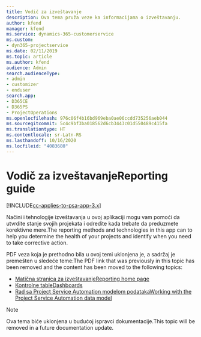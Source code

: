 ```yaml
---
title: Vodič za izveštavanje
description: Ova tema pruža veze ka informacijama o izveštavanju.
author: kfend
manager: kfend
ms.service: dynamics-365-customerservice
ms.custom:
- dyn365-projectservice
ms.date: 02/11/2019
ms.topic: article
ms.author: kfend
audience: Admin
search.audienceType:
- admin
- customizer
- enduser
search.app:
- D365CE
- D365PS
- ProjectOperations
ms.openlocfilehash: 976c06f4b16bd969eba0ae06ccdd735256aeb044
ms.sourcegitcommit: 5c4c9bf3ba018562d6cb3443c01d550489c415fa
ms.translationtype: HT
ms.contentlocale: sr-Latn-RS
ms.lasthandoff: 10/16/2020
ms.locfileid: "4083680"
---
```

# <a name="reporting-guide"></a><span data-ttu-id="a78e2-103">Vodič za izveštavanje</span><span class="sxs-lookup"><span data-stu-id="a78e2-103">Reporting guide</span></span>

[!INCLUDE[cc-applies-to-psa-app-3.x](../../includes/cc-applies-to-psa-app-3x.md)]

<span data-ttu-id="a78e2-104">Načini i tehnologije izveštavanja u ovoj aplikaciji mogu vam pomoći da utvrdite stanje svojih projekata i odredite kada trebate da preduzmete korektivne mere.</span><span class="sxs-lookup"><span data-stu-id="a78e2-104">The reporting methods and technologies in this app can to help you determine the health of your projects and identify when you need to take corrective action.</span></span> 

<span data-ttu-id="a78e2-105">PDF veza koja je prethodno bila u ovoj temi uklonjena je, a sadržaj je premešten u sledeće teme:</span><span class="sxs-lookup"><span data-stu-id="a78e2-105">The PDF link that was previously in this topic has been removed and the content has been moved to the following topics:</span></span>

- [<span data-ttu-id="a78e2-106">Matična stranica za izveštavanje</span><span class="sxs-lookup"><span data-stu-id="a78e2-106">Reporting home page</span></span>](../reports-reporting-dynamics-365-project-service.md)
- [<span data-ttu-id="a78e2-107">Kontrolne table</span><span class="sxs-lookup"><span data-stu-id="a78e2-107">Dashboards</span></span>](../reports-dashboards.md)
- [<span data-ttu-id="a78e2-108">Rad sa Project Service Automation modelom podataka</span><span class="sxs-lookup"><span data-stu-id="a78e2-108">Working with the Project Service Automation data model</span></span>](../reports-working-project-service-data-model.md)

> [!NOTE]
> <span data-ttu-id="a78e2-109">Ova tema biće uklonjena u budućoj ispravci dokumentacije.</span><span class="sxs-lookup"><span data-stu-id="a78e2-109">This topic will be removed in a future documentation update.</span></span> 
